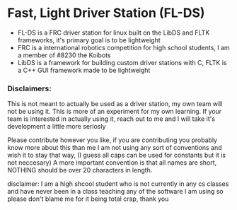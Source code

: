 # Fast, Light Driver Station (FL-DS)


- FL-DS is a FRC driver station for linux built on the LibDS and FLTK frameworks, it's primary goal is to be lightweight
- FRC is a international robotics competition for high school students, I am a member of #8230 the Koibots 
- LibDS is a framework for building custom driver stations with C, FLTK is a C++ GUI framework made to be lightweight

### Disclaimers:
This is not meant to actually be used as a driver station, my own team will not be using it. This is more of an experiment for my own learning. If your team is interested in actually using it, reach out to me and I will take it's development a little more seriosly 



Please contribute however you like, if you are contributing you probably know more about this than me
I am not using any sort of conventions and wish it to stay that way, (I guess all caps can be used for constants but it is not neccesary)
A more important convention is that all names are short, NOTHING should be over 20 characters in length.



disclaimer:
I am a high shcool student who is not currently in any cs classes and have never been in a class teaching any of the software I am using so please don't blame me for it being total crap, thank you
